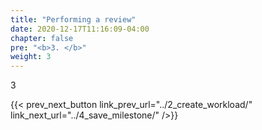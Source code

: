 ```yaml
---
title: "Performing a review"
date: 2020-12-17T11:16:09-04:00
chapter: false
pre: "<b>3. </b>"
weight: 3
---
```


3


{{< prev_next_button link_prev_url="../2_create_workload/" link_next_url="../4_save_milestone/" />}}
